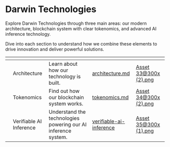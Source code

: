 # Darwin Technologies

Explore Darwin Technologies through three main areas: our modern architecture, blockchain system with clear tokenomics, and advanced AI inference technology.

Dive into each section to understand how we combine these elements to drive innovation and deliver powerful solutions.

<table data-view="cards"><thead><tr><th></th><th></th><th></th><th data-hidden data-card-target data-type="content-ref"></th><th data-hidden data-card-cover data-type="files"></th></tr></thead><tbody><tr><td></td><td>Architecture</td><td>Learn about how our technology is built.</td><td><a href="architecture.md">architecture.md</a></td><td><a href="../.gitbook/assets/Asset 33@300x (2).png">Asset 33@300x (2).png</a></td></tr><tr><td></td><td>Tokenomics</td><td>Find out how our blockchain system works.</td><td><a href="tokenomics.md">tokenomics.md</a></td><td><a href="../.gitbook/assets/Asset 34@300x (2).png">Asset 34@300x (2).png</a></td></tr><tr><td></td><td>Verifiable AI Inference</td><td>Understand the technologies powering our AI inference system.</td><td><a href="verifiable-ai-inference/">verifiable-ai-inference</a></td><td><a href="../.gitbook/assets/Asset 35@300x (1).png">Asset 35@300x (1).png</a></td></tr></tbody></table>
